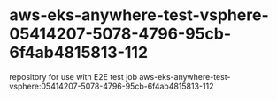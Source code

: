 # aws-eks-anywhere-test-vsphere-05414207-5078-4796-95cb-6f4ab4815813-112
repository for use with E2E test job aws-eks-anywhere-test-vsphere:05414207-5078-4796-95cb-6f4ab4815813-112
